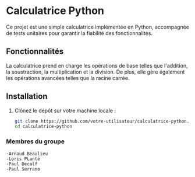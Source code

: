 # Calculatrice Python

Ce projet est une simple calculatrice implémentée en Python, accompagnée de tests unitaires pour garantir la fiabilité des fonctionnalités.

## Fonctionnalités

La calculatrice prend en charge les opérations de base telles que l'addition, la soustraction, la multiplication et la division. De plus, elle gère également les opérations avancées telles que la racine carrée.

## Installation

1. Clônez le dépôt sur votre machine locale :
    ```bash
    git clone https://github.com/votre-utilisateur/calculatrice-python.git
    cd calculatrice-python
    ```

### Membres du groupe

    -Arnaud Beaulieu
    -Loris PLanté
    -Paul Decalf
    -Paul Serrano
